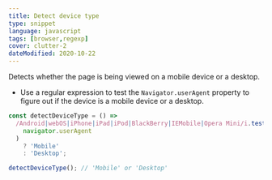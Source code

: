 ```yaml
---
title: Detect device type
type: snippet
language: javascript
tags: [browser,regexp]
cover: clutter-2
dateModified: 2020-10-22
---
```


Detects whether the page is being viewed on a mobile device or a desktop.

- Use a regular expression to test the `Navigator.userAgent` property to figure out if the device is a mobile device or a desktop.

```js
const detectDeviceType = () =>
  /Android|webOS|iPhone|iPad|iPod|BlackBerry|IEMobile|Opera Mini/i.test(
    navigator.userAgent
  )
    ? 'Mobile'
    : 'Desktop';
```

```js
detectDeviceType(); // 'Mobile' or 'Desktop'
```
